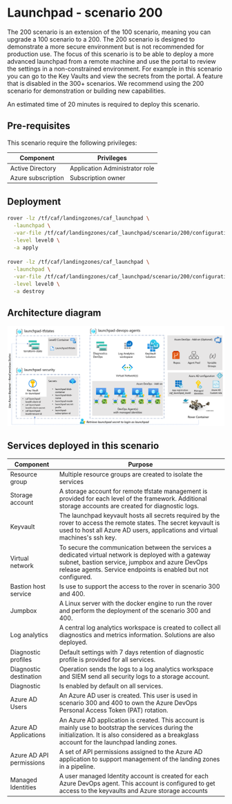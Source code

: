 # Launchpad - scenario 200

The 200 scenario is an extension of the 100 scenario, meaning you can upgrade a 100 scenario to a 200.
The 200 scenario is designed to demonstrate a more secure environment but is not recommended for production use.
The focus of this scenario is to be able to deploy a more advanced launchpad from a remote machine and use the portal to review the settings in a non-constrained environment.
For example in this scenario you can go to the Key Vaults and view the secrets from the portal. A feature that is disabled in the 300+ scenarios. We recommend using the 200 scenario for demonstration or building new capabilities.

An estimated time of 20 minutes is required to deploy this scenario.

## Pre-requisites

This scenario require the following privileges:

| Component          | Privileges                     |
|--------------------|--------------------------------|
| Active Directory   | Application Administrator role |
| Azure subscription | Subscription owner             |

## Deployment

```bash
rover -lz /tf/caf/landingzones/caf_launchpad \
  -launchpad \
  -var-file /tf/caf/landingzones/caf_launchpad/scenario/200/configuration.tfvars \
  -level level0 \
  -a apply

rover -lz /tf/caf/landingzones/caf_launchpad \
  -launchpad \
  -var-file /tf/caf/landingzones/caf_launchpad/scenario/200/configuration.tfvars \
  -level level0 \
  -a destroy
```

## Architecture diagram

![Launchpad 200](../../documentation/img/launchpad-200.png)

## Services deployed in this scenario

| Component                | Purpose                                                                                                                                                                                                                    |
|--------------------------|----------------------------------------------------------------------------------------------------------------------------------------------------------------------------------------------------------------------------|
| Resource group           | Multiple resource groups are created to isolate the services                                                                                                                                                               |
| Storage account          | A storage account for remote tfstate management is provided for each level of the framework. Additional storage accounts are created for diagnostic logs.                                                                  |
| Keyvault                 | The launchpad keyvault hosts all secrets required by the rover to access the remote states. The secret keyvault is used to host all Azure AD users, applications and virtual machines's ssh key.                           |
| Virtual network          | To secure the communication between the services a dedicated virtual network is deployed with a gateway subnet, bastion service, jumpbox and azure DevOps release agents. Service endpoints is enabled but not configured. |
| Bastion host service     | Is use to support the access to the rover in scenario 300 and 400.                                                                                                                                                         |
| Jumpbox                  | A Linux server with the docker engine to run the rover and perform the deployment of the scenario 300 and 400.                                                                                                             |
| Log analytics            | A central log analytics workspace is created to collect all diagnostics and metrics information. Solutions are also deployed.                                                                                              |
| Diagnostic profiles      | Default settings with 7 days retention of diagnostic profile is provided for all services.                                                                                                                                 |
| Diagnostic destination   | Operation sends the logs to a log analytics workspace and SIEM send all security logs to a storage account.                                                                                                                |
| Diagnostic               | Is enabled by default on all services.                                                                                                                                                                                     |
| Azure AD Users           | An Azure AD user is created. This user is used in scenario 300 and 400 to own the Azure DevOps Personal Access Token (PAT) rotation.                                                                                       |
| Azure AD Applications    | An Azure AD application is created. This account is mainly use to bootstrap the services during the initialization. It is also considered as a breakglass account for the launchpad landing zones.                         |
| Azure AD API permissions | A set of API permissions assigned to the Azure AD application to support management of the landing zones in a pipeline.                                                                                                    |
| Managed Identities       | A user managed Identity account is created for each Azure DevOps agent. This account is configured to get access to the keyvaults and Azure storage accounts                                                               |